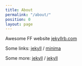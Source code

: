 ```yaml
---
title: About
permalink: "/about/"
position: 0
layout: page
---
```


Awesome FF website [jekyllrb.com](https://jekyllrb.com/)

Some links:
[jekyll](https://github.com/jekyll) /
[minima](https://github.com/jekyll/minima)

Some more:
[jekyll](https://github.com/jekyll) /
[jekyll](https://github.com/jekyll/jekyll)
